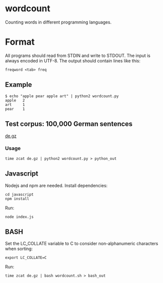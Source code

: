 # wordcount

Counting words in different programming languages.

# Format

All programs should read from STDIN and write to STDOUT. The input is always encoded in UTF-8.
The output should contain lines like this:

    freqword <tab> freq

## Example

    $ echo "apple pear apple art" | python2 wordcount.py
    apple   2
    art     1
    pear    1


## Test corpus: 100,000 German sentences

[de.gz](https://drive.google.com/file/d/0BzkofJIHAyZoRmhVM0lkZUNfZ2s/view?usp=sharing)

### Usage

    time zcat de.gz | python2 wordcount.py > python_out

## Javascript

Nodejs and npm are needed.
Install dependencies:

    cd javascript
    npm install

Run:

    node index.js


## BASH

Set the LC\_COLLATE variable to C to consider non-alphanumeric characters when sorting:

    export LC_COLLATE=C

Run:

    time zcat de.gz | bash wordcount.sh > bash_out
